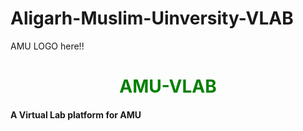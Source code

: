 # Aligarh-Muslim-Uinversity-VLAB
<p align="center">
  <!-- <img width="460" height="300" src="http://www.fillmurray.com/460/300"> -->
<!--   <img src="./images/AMU_logo.png" /></div>   -->
  <p> AMU LOGO here!!</p>
</p>

<h1 align="center" style="color:green">AMU-VLAB</h1>

<h4>A Virtual Lab platform for AMU<h4>




